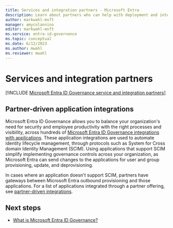 ```yaml
---
title: Services and integration partners - Microsoft Entra
description: Learn about partners who can help with deployment and integration of identity management (IAM) and identity governance scenarios.
author: markwahl-msft
manager: amycolannino
editor: markwahl-msft
ms.service: entra-id-governance
ms.topic: conceptual
ms.date: 6/12/2023
ms.author: mwahl
ms.reviewer: mwahl
---
```


# Services and integration partners

[!INCLUDE [Microsoft Entra ID Governance service and integration partners](../includes/services-and-integration-partners-governance.md)]

## Partner-driven application integrations

Microsoft Entra ID Governance allows you to balance your organization's need for security and employee productivity with the right processes and visibility, across hundreds of [Microsoft Entra ID Governance integrations with applications](apps.md). These application integrations are used to automate identity lifecycle management, through protocols such as System for Cross domain Identity Management (SCIM). Using applications that support SCIM simplify implementing governance controls across your organization, as Microsoft Entra can send changes to the applications for user and group provisioning, update, and deprovisioning.

In cases where an application doesn't support SCIM, partners have gateways between Microsoft Entra outbound provisioning and those applications. For a list of applications integrated through a partner offering, see [partner-driven integrations](~/identity/app-provisioning/partner-driven-integrations.md).


## Next steps

- [What is Microsoft Entra ID Governance?](identity-governance-overview.md)
